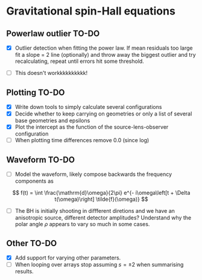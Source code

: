 # Gravitational spin-Hall equations

## Powerlaw outlier TO-DO
- [x] Outlier detection when fitting the power law. If mean residuals too large fit a slope = 2 line (optionally) and throw away the biggest outlier and try recalculating, repeat until errors hit some threshold. 

- [ ] This doesn't workkkkkkkkkk!


## Plotting TO-DO
- [x] Write down tools to simply calculate several configurations
- [x] Decide whether to keep carrying on geometries or only a list of several base geometries and epsilons
- [x] Plot the intercept as the function of the source-lens-observer configuration
- [ ] When plotting time differences remove 0.0 (since log)

## Waveform TO-DO

- [ ] Model the waveform, likely compose backwards the frequency components as

$$
f(t) = \int \frac{\mathrm{d}\omega}{2\pi} e^{- i\omega\left[t + \Delta t(\omega)\right] \tilde{f}(\omega)}
$$

- [ ] The BH is initially shooting in diffferent diretions and we have an anisotropic source, different detector amplitudes? Understand why the polar angle $\rho$ appears to vary so much in some cases.


## Other TO-DO
- [x] Add support for varying other parameters.
- [ ] When looping over arrays stop assuming $s=\pm 2$ when summarising results.